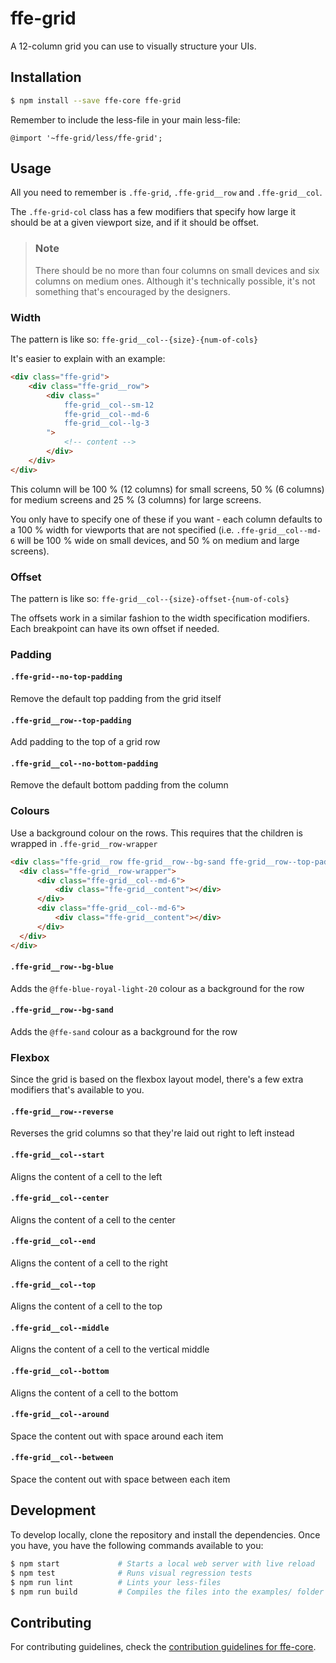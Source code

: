 # ffe-grid

A 12-column grid you can use to visually structure your UIs.

## Installation

```bash
$ npm install --save ffe-core ffe-grid
```

Remember to include the less-file in your main less-file:

```less
@import '~ffe-grid/less/ffe-grid';
```

## Usage

All you need to remember is `.ffe-grid`, `.ffe-grid__row` and `.ffe-grid__col`.

The `.ffe-grid-col` class has a few modifiers that specify how large it should be
at a given viewport size, and if it should be offset.

>### Note
> There should be no more than four columns on small devices and six columns on
> medium ones. Although it's technically possible, it's not something that's
> encouraged by the designers.

### Width

The pattern is like so: `ffe-grid__col--{size}-{num-of-cols}`

It's easier to explain with an example:

```html
<div class="ffe-grid">
    <div class="ffe-grid__row">
        <div class="
            ffe-grid__col--sm-12
            ffe-grid__col--md-6
            ffe-grid__col--lg-3
        ">
            <!-- content -->
        </div>
    </div>
</div>
```

This column will be 100 % (12 columns) for small screens, 50 % (6 columns) for medium
screens and 25 % (3 columns) for large screens.

You only have to specify one of these if you want - each column defaults to a 100 % width
for viewports that are not specified (i.e. `.ffe-grid__col--md-6` will be 100 % wide on small
devices, and 50 % on medium and large screens).

### Offset

The pattern is like so: `ffe-grid__col--{size}-offset-{num-of-cols}`

The offsets work in a similar fashion to the width specification modifiers. Each breakpoint
can have its own offset if needed.

### Padding

#### `.ffe-grid--no-top-padding`
Remove the default top padding from the grid itself

#### `.ffe-grid__row--top-padding`
Add padding to the top of a grid row

#### `.ffe-grid__col--no-bottom-padding`
Remove the default bottom padding from the column

### Colours

Use a background colour on the rows. This requires that the children is wrapped in `.ffe-grid__row-wrapper`

```html
<div class="ffe-grid__row ffe-grid__row--bg-sand ffe-grid__row--top-padding">
  <div class="ffe-grid__row-wrapper">
      <div class="ffe-grid__col--md-6">
          <div class="ffe-grid__content"></div>
      </div>
      <div class="ffe-grid__col--md-6">
          <div class="ffe-grid__content"></div>
      </div>
  </div>
</div>
```

#### `.ffe-grid__row--bg-blue`
Adds the `@ffe-blue-royal-light-20` colour as a background for the row

#### `.ffe-grid__row--bg-sand`
Adds the `@ffe-sand` colour as a background for the row

### Flexbox

Since the grid is based on the flexbox layout model, there's a few extra modifiers that's available
to you.

#### `.ffe-grid__row--reverse`
Reverses the grid columns so that they're laid out right to left instead

#### `.ffe-grid__col--start`
Aligns the content of a cell to the left

#### `.ffe-grid__col--center`
Aligns the content of a cell to the center

#### `.ffe-grid__col--end`
Aligns the content of a cell to the right

#### `.ffe-grid__col--top`
Aligns the content of a cell to the top

#### `.ffe-grid__col--middle`
Aligns the content of a cell to the vertical middle

#### `.ffe-grid__col--bottom`
Aligns the content of a cell to the bottom

#### `.ffe-grid__col--around`
Space the content out with space around each item

#### `.ffe-grid__col--between`
Space the content out with space between each item

## Development

To develop locally, clone the repository and install the dependencies. Once you have, you have
the following commands available to you:

```bash
$ npm start             # Starts a local web server with live reload
$ npm test              # Runs visual regression tests
$ npm run lint          # Lints your less-files
$ npm run build         # Compiles the files into the examples/ folder
```

## Contributing

For contributing guidelines, check the
[contribution guidelines for ffe-core](https://stash.intern.sparebank1.no/projects/FFE/repos/ffe-core/browse/CONTRIBUTE.md).
